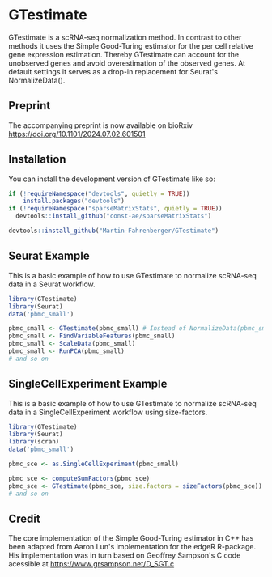 
# GTestimate

<!-- badges: start -->
<!-- badges: end -->
GTestimate is a scRNA-seq normalization method. In contrast to other methods it uses the Simple Good-Turing estimator for the per cell relative gene expression estimation. 
Thereby GTestimate can account for the unobserved genes and avoid overestimation of the observed genes. At default settings it serves as a drop-in replacement for Seurat's NormalizeData().

## Preprint

The accompanying preprint is now available on bioRxiv https://doi.org/10.1101/2024.07.02.601501

## Installation

You can install the development version of GTestimate like so:

``` r
if (!requireNamespace("devtools", quietly = TRUE))
    install.packages("devtools")
if (!requireNamespace("sparseMatrixStats", quietly = TRUE))
  devtools::install_github("const-ae/sparseMatrixStats")

devtools::install_github("Martin-Fahrenberger/GTestimate")
```

## Seurat Example

This is a basic example of how to use GTestimate to normalize scRNA-seq data in a Seurat workflow.

``` r
library(GTestimate)
library(Seurat)
data('pbmc_small')

pbmc_small <- GTestimate(pbmc_small) # Instead of NormalizeData(pbmc_small)
pbmc_small <- FindVariableFeatures(pbmc_small)
pbmc_small <- ScaleData(pbmc_small)
pbmc_small <- RunPCA(pbmc_small)
# and so on
```

## SingleCellExperiment Example

This is a basic example of how to use GTestimate to normalize scRNA-seq data in a SingleCellExperiment workflow using size-factors.

```r
library(GTestimate)
library(Seurat)
library(scran)
data('pbmc_small')

pbmc_sce <- as.SingleCellExperiment(pbmc_small)

pbmc_sce <- computeSumFactors(pbmc_sce)
pbmc_sce <- GTestimate(pbmc_sce, size.factors = sizeFactors(pbmc_sce)) # Instead of logNormCounts(sce)
# and so on
```

## Credit

The core implementation of the Simple Good-Turing estimator in C++ has been adapted from Aaron Lun's implementation for the edgeR R-package.
His implementation was in turn based on Geoffrey Sampson's C code acessible at https://www.grsampson.net/D_SGT.c
